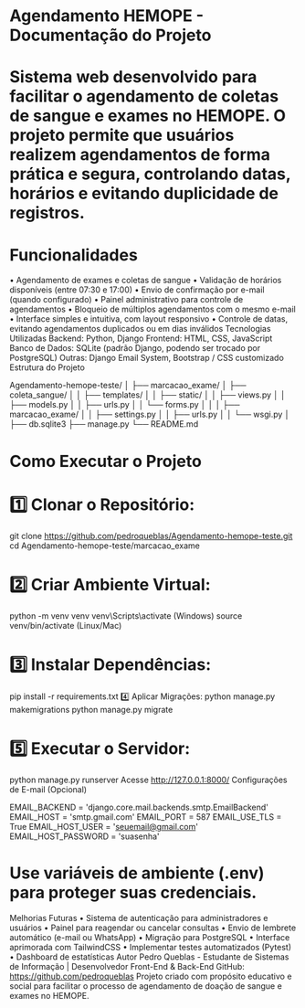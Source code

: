 # Agendamento HEMOPE - Documentação do Projeto
# Sistema web desenvolvido para facilitar o agendamento de coletas de sangue e exames no HEMOPE. O projeto permite que usuários realizem agendamentos de forma prática e segura, controlando datas, horários e evitando duplicidade de registros.
# Funcionalidades
•	Agendamento de exames e coletas de sangue
•	Validação de horários disponíveis (entre 07:30 e 17:00)
•	Envio de confirmação por e-mail (quando configurado)
•	Painel administrativo para controle de agendamentos
•	Bloqueio de múltiplos agendamentos com o mesmo e-mail
•	Interface simples e intuitiva, com layout responsivo
•	Controle de datas, evitando agendamentos duplicados ou em dias inválidos
Tecnologias Utilizadas
Backend: Python, Django
Frontend: HTML, CSS, JavaScript
Banco de Dados: SQLite (padrão Django, podendo ser trocado por PostgreSQL)
Outras: Django Email System, Bootstrap / CSS customizado
Estrutura do Projeto

Agendamento-hemope-teste/
│
├── marcacao_exame/
│   ├── coleta_sangue/
│   │   ├── templates/
│   │   ├── static/
│   │   ├── views.py
│   │   ├── models.py
│   │   ├── urls.py
│   │   └── forms.py
│   │
│   ├── marcacao_exame/
│   │   ├── settings.py
│   │   ├── urls.py
│   │   └── wsgi.py
│
├── db.sqlite3
├── manage.py
└── README.md

# Como Executar o Projeto
# 1️⃣ Clonar o Repositório:
git clone https://github.com/pedroqueblas/Agendamento-hemope-teste.git
cd Agendamento-hemope-teste/marcacao_exame
# 2️⃣ Criar Ambiente Virtual:
python -m venv venv
venv\Scripts\activate (Windows)
source venv/bin/activate (Linux/Mac)
# 3️⃣ Instalar Dependências:
 pip install -r requirements.txt
4️⃣ Aplicar Migrações:
 python manage.py makemigrations
 python manage.py migrate
# 5️⃣ Executar o Servidor:
 python manage.py runserver
Acesse http://127.0.0.1:8000/
Configurações de E-mail (Opcional)

EMAIL_BACKEND = 'django.core.mail.backends.smtp.EmailBackend'
EMAIL_HOST = 'smtp.gmail.com'
EMAIL_PORT = 587
EMAIL_USE_TLS = True
EMAIL_HOST_USER = 'seuemail@gmail.com'
EMAIL_HOST_PASSWORD = 'suasenha'

# Use variáveis de ambiente (.env) para proteger suas credenciais.
Melhorias Futuras
•	Sistema de autenticação para administradores e usuários
•	Painel para reagendar ou cancelar consultas
•	Envio de lembrete automático (e-mail ou WhatsApp)
•	Migração para PostgreSQL
•	Interface aprimorada com TailwindCSS
•	Implementar testes automatizados (Pytest)
•	Dashboard de estatísticas
Autor
Pedro Queblas - Estudante de Sistemas de Informação | Desenvolvedor Front-End & Back-End
GitHub: https://github.com/pedroqueblas
Projeto criado com propósito educativo e social para facilitar o processo de agendamento de doação de sangue e exames no HEMOPE.
